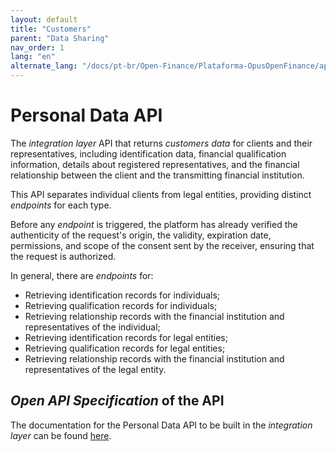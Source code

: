 ```yaml
---
layout: default
title: "Customers"
parent: "Data Sharing"
nav_order: 1
lang: "en"
alternate_lang: "/docs/pt-br/Open-Finance/Plataforma-OpusOpenFinance/apis/Dados-Cadastrais/"
---
```


# Personal Data API

The *integration layer* API that returns *customers data* for clients and their representatives, including identification data, financial qualification information, details about registered representatives, and the financial relationship between the client and the transmitting financial institution.

This API separates individual clients from legal entities, providing distinct *endpoints* for each type.

Before any *endpoint* is triggered, the platform has already verified the authenticity of the request's origin, the validity, expiration date, permissions, and scope of the consent sent by the receiver, ensuring that the request is authorized.

In general, there are *endpoints* for:

- Retrieving identification records for individuals;
- Retrieving qualification records for individuals;
- Retrieving relationship records with the financial institution and representatives of the individual;
- Retrieving identification records for legal entities;
- Retrieving qualification records for legal entities;
- Retrieving relationship records with the financial institution and representatives of the legal entity.

## *Open API Specification* of the API

The documentation for the Personal Data API to be built in the *integration layer* can be found [here][API-Dados-cadastrais].

[API-Dados-cadastrais]: ../../../../swagger-ui/index.html?api=en-Dados-cadastrais
